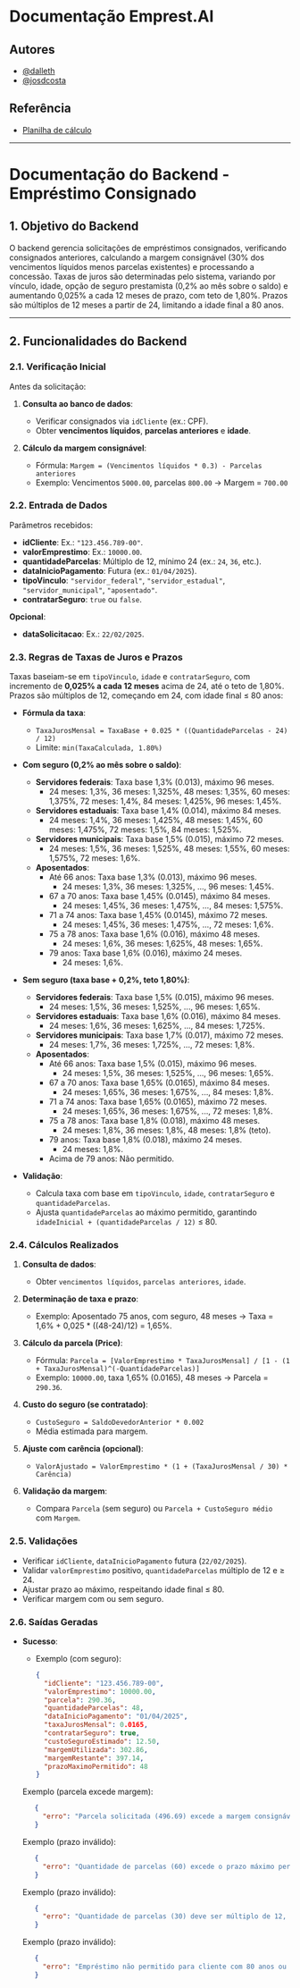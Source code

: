 # Documentação Emprest.AI

## Autores
- [@dalleth](https://github.com/dalleth-martinss)
- [@josdcosta](https://github.com/josdcosta)

## Referência
- [Planilha de cálculo](https://docs.google.com/spreadsheets/d/1Y_vrP424Qpyh_nWdp_xtSSbsdswpp4XKPIOVeIV9B4E/edit?usp=sharing)

---

# Documentação do Backend - Empréstimo Consignado

## 1. Objetivo do Backend
O backend gerencia solicitações de empréstimos consignados, verificando consignados anteriores, calculando a margem consignável (30% dos vencimentos líquidos menos parcelas existentes) e processando a concessão. Taxas de juros são determinadas pelo sistema, variando por vínculo, idade, opção de seguro prestamista (0,2% ao mês sobre o saldo) e aumentando 0,025% a cada 12 meses de prazo, com teto de 1,80%. Prazos são múltiplos de 12 meses a partir de 24, limitando a idade final a 80 anos.

---

## 2. Funcionalidades do Backend

### 2.1. Verificação Inicial
Antes da solicitação:
1. **Consulta ao banco de dados**:
   - Verificar consignados via `idCliente` (ex.: CPF).
   - Obter **vencimentos líquidos**, **parcelas anteriores** e **idade**.

2. **Cálculo da margem consignável**:
   - Fórmula: `Margem = (Vencimentos líquidos * 0.3) - Parcelas anteriores`
   - Exemplo: Vencimentos `5000.00`, parcelas `800.00` → Margem = `700.00`

### 2.2. Entrada de Dados
Parâmetros recebidos:
- **idCliente**: Ex.: `"123.456.789-00"`.
- **valorEmprestimo**: Ex.: `10000.00`.
- **quantidadeParcelas**: Múltiplo de 12, mínimo 24 (ex.: `24`, `36`, etc.).
- **dataInicioPagamento**: Futura (ex.: `01/04/2025`).
- **tipoVinculo**: `"servidor_federal"`, `"servidor_estadual"`, `"servidor_municipal"`, `"aposentado"`.
- **contratarSeguro**: `true` ou `false`.

**Opcional**:
- **dataSolicitacao**: Ex.: `22/02/2025`.

### 2.3. Regras de Taxas de Juros e Prazos
Taxas baseiam-se em `tipoVinculo`, `idade` e `contratarSeguro`, com incremento de **0,025% a cada 12 meses** acima de 24, até o teto de 1,80%. Prazos são múltiplos de 12, começando em 24, com idade final ≤ 80 anos:

- **Fórmula da taxa**:
  - `TaxaJurosMensal = TaxaBase + 0.025 * ((QuantidadeParcelas - 24) / 12)`
  - Limite: `min(TaxaCalculada, 1.80%)`

- **Com seguro (0,2% ao mês sobre o saldo)**:
  - **Servidores federais**: Taxa base 1,3% (0.013), máximo 96 meses.
    - 24 meses: 1,3%, 36 meses: 1,325%, 48 meses: 1,35%, 60 meses: 1,375%, 72 meses: 1,4%, 84 meses: 1,425%, 96 meses: 1,45%.
  - **Servidores estaduais**: Taxa base 1,4% (0.014), máximo 84 meses.
    - 24 meses: 1,4%, 36 meses: 1,425%, 48 meses: 1,45%, 60 meses: 1,475%, 72 meses: 1,5%, 84 meses: 1,525%.
  - **Servidores municipais**: Taxa base 1,5% (0.015), máximo 72 meses.
    - 24 meses: 1,5%, 36 meses: 1,525%, 48 meses: 1,55%, 60 meses: 1,575%, 72 meses: 1,6%.
  - **Aposentados**:
    - Até 66 anos: Taxa base 1,3% (0.013), máximo 96 meses.
      - 24 meses: 1,3%, 36 meses: 1,325%, ..., 96 meses: 1,45%.
    - 67 a 70 anos: Taxa base 1,45% (0.0145), máximo 84 meses.
      - 24 meses: 1,45%, 36 meses: 1,475%, ..., 84 meses: 1,575%.
    - 71 a 74 anos: Taxa base 1,45% (0.0145), máximo 72 meses.
      - 24 meses: 1,45%, 36 meses: 1,475%, ..., 72 meses: 1,6%.
    - 75 a 78 anos: Taxa base 1,6% (0.016), máximo 48 meses.
      - 24 meses: 1,6%, 36 meses: 1,625%, 48 meses: 1,65%.
    - 79 anos: Taxa base 1,6% (0.016), máximo 24 meses.
      - 24 meses: 1,6%.

- **Sem seguro (taxa base + 0,2%, teto 1,80%)**:
  - **Servidores federais**: Taxa base 1,5% (0.015), máximo 96 meses.
    - 24 meses: 1,5%, 36 meses: 1,525%, ..., 96 meses: 1,65%.
  - **Servidores estaduais**: Taxa base 1,6% (0.016), máximo 84 meses.
    - 24 meses: 1,6%, 36 meses: 1,625%, ..., 84 meses: 1,725%.
  - **Servidores municipais**: Taxa base 1,7% (0.017), máximo 72 meses.
    - 24 meses: 1,7%, 36 meses: 1,725%, ..., 72 meses: 1,8%.
  - **Aposentados**:
    - Até 66 anos: Taxa base 1,5% (0.015), máximo 96 meses.
      - 24 meses: 1,5%, 36 meses: 1,525%, ..., 96 meses: 1,65%.
    - 67 a 70 anos: Taxa base 1,65% (0.0165), máximo 84 meses.
      - 24 meses: 1,65%, 36 meses: 1,675%, ..., 84 meses: 1,8%.
    - 71 a 74 anos: Taxa base 1,65% (0.0165), máximo 72 meses.
      - 24 meses: 1,65%, 36 meses: 1,675%, ..., 72 meses: 1,8%.
    - 75 a 78 anos: Taxa base 1,8% (0.018), máximo 48 meses.
      - 24 meses: 1,8%, 36 meses: 1,8%, 48 meses: 1,8% (teto).
    - 79 anos: Taxa base 1,8% (0.018), máximo 24 meses.
      - 24 meses: 1,8%.
    - Acima de 79 anos: Não permitido.

- **Validação**:
  - Calcula taxa com base em `tipoVinculo`, `idade`, `contratarSeguro` e `quantidadeParcelas`.
  - Ajusta `quantidadeParcelas` ao máximo permitido, garantindo `idadeInicial + (quantidadeParcelas / 12)` ≤ 80.

### 2.4. Cálculos Realizados
1. **Consulta de dados**:
   - Obter `vencimentos líquidos`, `parcelas anteriores`, `idade`.

2. **Determinação de taxa e prazo**:
   - Exemplo: Aposentado 75 anos, com seguro, 48 meses → Taxa = 1,6% + 0,025 * ((48-24)/12) = 1,65%.

3. **Cálculo da parcela (Price)**:
   - Fórmula: `Parcela = [ValorEmprestimo * TaxaJurosMensal] / [1 - (1 + TaxaJurosMensal)^(-QuantidadeParcelas)]`
   - Exemplo: `10000.00`, taxa 1,65% (0.0165), 48 meses → Parcela = `290.36`.

4. **Custo do seguro (se contratado)**:
   - `CustoSeguro = SaldoDevedorAnterior * 0.002`
   - Média estimada para margem.

5. **Ajuste com carência (opcional)**:
   - `ValorAjustado = ValorEmprestimo * (1 + (TaxaJurosMensal / 30) * Carência)`

6. **Validação da margem**:
   - Compara `Parcela` (sem seguro) ou `Parcela + CustoSeguro médio` com `Margem`.

### 2.5. Validações
- Verificar `idCliente`, `dataInicioPagamento` futura (`22/02/2025`).
- Validar `valorEmprestimo` positivo, `quantidadeParcelas` múltiplo de 12 e ≥ 24.
- Ajustar prazo ao máximo, respeitando idade final ≤ 80.
- Verificar margem com ou sem seguro.

### 2.6. Saídas Geradas
- **Sucesso**:
  - Exemplo (com seguro):
    ```json
    {
      "idCliente": "123.456.789-00",
      "valorEmprestimo": 10000.00,
      "parcela": 290.36,
      "quantidadeParcelas": 48,
      "dataInicioPagamento": "01/04/2025",
      "taxaJurosMensal": 0.0165,
      "contratarSeguro": true,
      "custoSeguroEstimado": 12.50,
      "margemUtilizada": 302.86,
      "margemRestante": 397.14,
      "prazoMaximoPermitido": 48
    }
    
   Exemplo (parcela excede margem):
   ```json
      {
        "erro": "Parcela solicitada (496.69) excede a margem consignável disponível (700.00)"
      }
   ```
   
   
   Exemplo (prazo inválido):
   ```json
      {
        "erro": "Quantidade de parcelas (60) excede o prazo máximo permitido (48) para aposentado de 75 anos (idade final não pode ultrapassar 80 anos)"
      }
   ```
   
   
   Exemplo (prazo inválido):
   ```json
      {
        "erro": "Quantidade de parcelas (30) deve ser múltiplo de 12, começando por 24"
      }
   ```
   
   
   Exemplo (prazo inválido):
   ```json
      {
        "erro": "Empréstimo não permitido para cliente com 80 anos ou mais (idade final ultrapassaria 80 anos)"
      }
   ```
